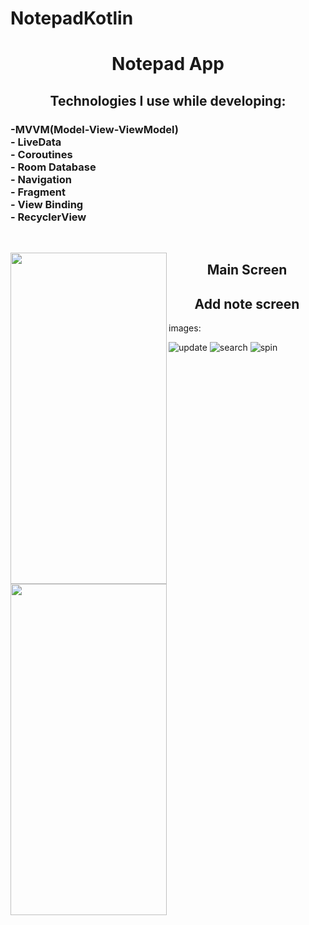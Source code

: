 # NotepadKotlin
<h1 align="center">
Notepad App
</h1>

<h2 align="center">
Technologies I use while developing:
</h2>

<h3 align="left">
 -MVVM(Model-View-ViewModel) <br>
 - LiveData <br>
 - Coroutines <br>
 - Room Database <br>
 - Navigation <br>
 - Fragment <br>
 - View Binding <br>
 - RecyclerView <br>
 </h3><br>

<p align="left">
<img align="left" src="![mainscreen](https://user-images.githubusercontent.com/100168989/204869292-22973d7a-3f6d-4210-8f31-42b928d926bc.jpg)" width="250" height="530"/>
</p>

<h2 align="center">
Main Screen
</h2>

<p align="right">
<img align="left" src="![insert](https://user-images.githubusercontent.com/100168989/204869589-c66990a0-a461-4475-98de-e3f444739432.jpg)" width="250" height="530"/>
</p>

<h2 align="center">
Add note screen
</h2>




images:


![update](https://user-images.githubusercontent.com/100168989/204869711-9ef35554-58bd-4ad9-ba92-4e50a69659e2.jpg)
![search](https://user-images.githubusercontent.com/100168989/204869900-e942a310-dc44-445e-a0ed-e05dfa68a84a.jpg)
![spin](https://user-images.githubusercontent.com/100168989/204869961-223e728e-1b7d-4ea4-a63e-6b40fd126b82.jpg)
